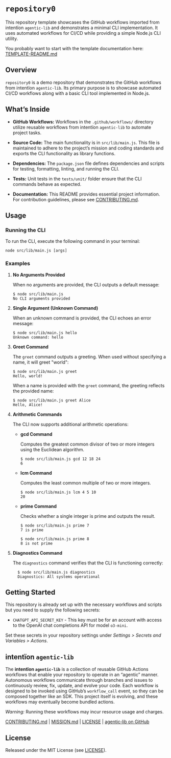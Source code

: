 # `repository0`

This repository template showcases the GitHub workflows imported from intentïon `agentic‑lib` and demonstrates a minimal CLI implementation. It uses automated workflows for CI/CD while providing a simple Node.js CLI utility.

You probably want to start with the template documentation here: [TEMPLATE-README.md](https://github.com/xn-intenton-z2a/agentic-lib/blob/main/TEMPLATE-README.md)

## Overview
`repository0` is a demo repository that demonstrates the GitHub workflows from intentïon `agentic‑lib`. Its primary purpose is to showcase automated CI/CD workflows along with a basic CLI tool implemented in Node.js.

## What’s Inside

- **GitHub Workflows:**
  Workflows in the `.github/workflows/` directory utilize reusable workflows from intentïon `agentic‑lib` to automate project tasks.

- **Source Code:**
  The main functionality is in `src/lib/main.js`. This file is maintained to adhere to the project’s mission and coding standards and exports the CLI functionality as library functions.

- **Dependencies:**
  The `package.json` file defines dependencies and scripts for testing, formatting, linting, and running the CLI.

- **Tests:**
  Unit tests in the `tests/unit/` folder ensure that the CLI commands behave as expected.

- **Documentation:**
  This README provides essential project information. For contribution guidelines, please see [CONTRIBUTING.md](./CONTRIBUTING.md).

## Usage

### Running the CLI

To run the CLI, execute the following command in your terminal:

    node src/lib/main.js [args]

### Examples

1. **No Arguments Provided**

   When no arguments are provided, the CLI outputs a default message:

       $ node src/lib/main.js
       No CLI arguments provided

2. **Single Argument (Unknown Command)**

   When an unknown command is provided, the CLI echoes an error message:

       $ node src/lib/main.js hello
       Unknown command: hello

3. **Greet Command**

   The `greet` command outputs a greeting. When used without specifying a name, it will greet "world":

       $ node src/lib/main.js greet
       Hello, world!

   When a name is provided with the `greet` command, the greeting reflects the provided name:

       $ node src/lib/main.js greet Alice
       Hello, Alice!

4. **Arithmetic Commands**

   The CLI now supports additional arithmetic operations:

   - **gcd Command**

     Computes the greatest common divisor of two or more integers using the Euclidean algorithm.

         $ node src/lib/main.js gcd 12 18 24
         6

   - **lcm Command**

     Computes the least common multiple of two or more integers.

         $ node src/lib/main.js lcm 4 5 10
         20

   - **prime Command**

     Checks whether a single integer is prime and outputs the result.

         $ node src/lib/main.js prime 7
         7 is prime
         
         $ node src/lib/main.js prime 8
         8 is not prime

5. **Diagnostics Command**

   The `diagnostics` command verifies that the CLI is functioning correctly:

         $ node src/lib/main.js diagnostics
         Diagnostics: All systems operational

## Getting Started

This repository is already set up with the necessary workflows and scripts but you need to supply the following secrets:
- `CHATGPT_API_SECRET_KEY` - This key must be for an account with access to the OpenAI chat completions API for model `o3-mini`.

Set these secrets in your repository settings under *Settings > Secrets and Variables > Actions*.

## intentïon `agentic‑lib`

The **intentïon `agentic‑lib`** is a collection of reusable GitHub Actions workflows that enable your repository to operate in an “agentic” manner. Autonomous workflows communicate through branches and issues to continuously review, fix, update, and evolve your code. Each workflow is designed to be invoked using GitHub’s `workflow_call` event, so they can be composed together like an SDK. This project itself is evolving, and these workflows may eventually become bundled actions.

*Warning:* Running these workflows may incur resource usage and charges.

[CONTRIBUTING.md](./CONTRIBUTING.md) | [MISSION.md](./MISSION.md) | [LICENSE](./LICENSE) | [agentic‑lib on GitHub](https://github.com/xn-intenton-z2a/agentic-lib)

## License

Released under the MIT License (see [LICENSE](./LICENSE)).
